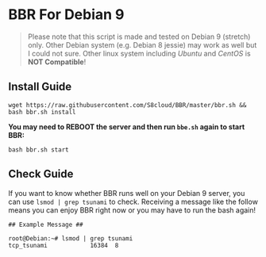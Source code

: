# BBR For Debian 9

> Please note that this script is made and tested on Debian 9 (stretch) only. Other Debian system (e.g. Debian 8 jessie) may work as well but I could not sure. Other linux system including *Ubuntu* and *CentOS* is **NOT Compatible**!

## Install Guide

```
wget https://raw.githubusercontent.com/S8cloud/BBR/master/bbr.sh && bash bbr.sh install
```

**You may need to REBOOT the server and then run `bbe.sh` again to start BBR:**

```
bash bbr.sh start
```

## Check Guide

If you want to know whether BBR runs well on your Debian 9 server, you can use `lsmod | grep tsunami` to check.
Receiving a message like the follow means you can enjoy BBR right now or you may have to run the bash again!

```
## Example Message ##

root@Debian:~# lsmod | grep tsunami
tcp_tsunami            16384  8
```
